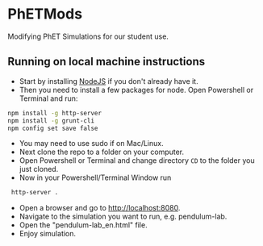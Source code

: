 # PhETMods
Modifying PhET Simulations for our student use.


## Running on local machine instructions

- Start by installing [NodeJS](https://nodejs.org/en/) if you don't already have it.
- Then you need to install a few packages for node. Open Powershell or Terminal and run:

```bash
npm install -g http-server
npm install -g grunt-cli
npm config set save false
```

- You may need to use sudo if on Mac/Linux.
- Next clone the repo to a folder on your computer.
- Open Powershell or Terminal and change directory `CD` to the folder you just cloned.
- Now in your Powershell/Terminal Window run

```bash
 http-server .
 ```

- Open a browser and go to [http://localhost:8080](http://localhost:8080). 
- Navigate to the simulation you want to run, e.g. pendulum-lab. 
- Open the "pendulum-lab_en.html" file.
- Enjoy simulation. 

